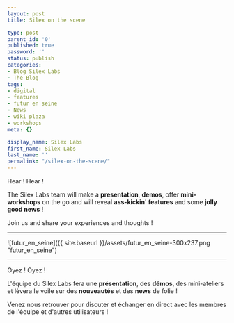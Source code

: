 ```yaml
---
layout: post
title: Silex on the scene

type: post
parent_id: '0'
published: true
password: ''
status: publish
categories:
- Blog Silex Labs
- The Blog
tags:
- digital
- features
- futur en seine
- News
- wiki plaza
- workshops
meta: {}

display_name: Silex Labs
first_name: Silex Labs
last_name: ''
permalink: "/silex-on-the-scene/"
---
```


Hear ! Hear !



The Silex Labs team will make a **presentation**, **demos**, offer **mini-workshops** on the go and will reveal **ass-kickin' features** and some **jolly good news** !

Join us and share your experiences and thoughts !

****************

![futur_en_seine]({{ site.baseurl }}/assets/futur_en_seine-300x237.png "futur_en_seine")

****************

Oyez ! Oyez !



L'équipe du Silex Labs fera une **présentation**, des **démos**, des mini-ateliers et lèvera le voile sur des **nouveautés** et des **news** de folie !

Venez nous retrouver pour discuter et échanger en direct avec les membres de l'équipe et d'autres utilisateurs !